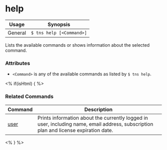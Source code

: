 help
==========

Usage | Synopsis
------|-------
General | `$ tns help [<Command>]`

Lists the available commands or shows information about the selected command.

### Attributes
* `<Command>` is any of the available commands as listed by `$ tns help`.

<% if(isHtml) { %> 
### Related Commands

Command | Description
----------|----------
[user](user.html) | Prints information about the currently logged in user, including name, email address, subscription plan and license expiration date.
<% } %>